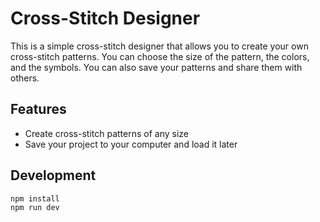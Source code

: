 # Cross-Stitch Designer

This is a simple cross-stitch designer that allows you to create your own cross-stitch patterns. You can choose the size of the pattern, the colors, and the symbols. You can also save your patterns and share them with others.

## Features

- Create cross-stitch patterns of any size
- Save your project to your computer and load it later

## Development

```bash
npm install
npm run dev
```

